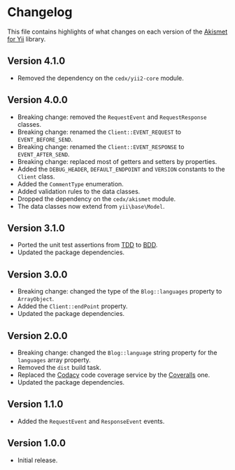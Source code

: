 # Changelog
This file contains highlights of what changes on each version of the [Akismet for Yii](https://github.com/cedx/yii2-akismet) library.

## Version 4.1.0
- Removed the dependency on the `cedx/yii2-core` module.

## Version 4.0.0
- Breaking change: removed the `RequestEvent` and `RequestResponse` classes.
- Breaking change: renamed the `Client::EVENT_REQUEST` to `EVENT_BEFORE_SEND`.
- Breaking change: renamed the `Client::EVENT_RESPONSE` to `EVENT_AFTER_SEND`.
- Breaking change: replaced most of getters and setters by properties.
- Added the `DEBUG_HEADER`, `DEFAULT_ENDPOINT` and `VERSION` constants to the `Client` class.
- Added the `CommentType` enumeration.
- Added validation rules to the data classes.
- Dropped the dependency on the `cedx/akismet` module.
- The data classes now extend from `yii\base\Model`.

## Version 3.1.0
- Ported the unit test assertions from [TDD](https://en.wikipedia.org/wiki/Test-driven_development) to [BDD](https://en.wikipedia.org/wiki/Behavior-driven_development).
- Updated the package dependencies.

## Version 3.0.0
- Breaking change: changed the type of the `Blog::languages` property to `ArrayObject`.
- Added the `Client::endPoint` property.
- Updated the package dependencies.

## Version 2.0.0
- Breaking change: changed the `Blog::language` string property for the `languages` array property.
- Removed the `dist` build task.
- Replaced the [Codacy](https://www.codacy.com) code coverage service by the [Coveralls](https://coveralls.io) one.
- Updated the package dependencies.

## Version 1.1.0
- Added the `RequestEvent` and `ResponseEvent` events.

## Version 1.0.0
- Initial release.
